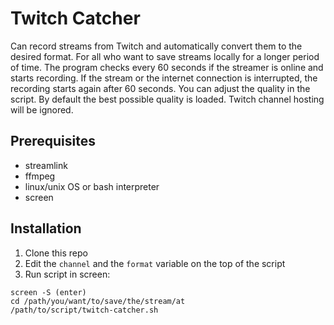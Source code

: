 # Twitch Catcher

Can record streams from Twitch and automatically convert them to the desired format. For all who want to save streams locally for a longer period of time. 
The program checks every 60 seconds if the streamer is online and starts recording. If the stream or the internet connection is interrupted, the recording starts again after 60 seconds. 
You can adjust the quality in the script. By default the best possible quality is loaded. Twitch channel hosting will be ignored. 

## Prerequisites

* streamlink
* ffmpeg
* linux/unix OS or bash interpreter
* screen 

## Installation 

1. Clone this repo
2. Edit the `channel` and the `format` variable on the top of the script
3. Run script in screen: 
```
screen -S (enter) 
cd /path/you/want/to/save/the/stream/at
/path/to/script/twitch-catcher.sh
```


